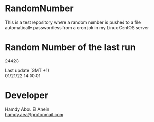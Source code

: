 # RandomNumber    
This is a test repository where a random number is pushed to a file automatically passwordless from a cron job in my Linux CentOS server    
# Random Number of the last run   
24423
      
Last update (GMT +1)    
01/21/22 14:00:01
# Developer    
Hamdy Abou El Anein   
hamdy.aea@protonmail.com
